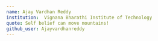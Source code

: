 ```yaml
---
name: Ajay Vardhan Reddy 
institution:  Vignana Bharathi Institute of Technology
quote: Self belief can move mountains!
github_user: Ajayvardhanreddy
---
```

